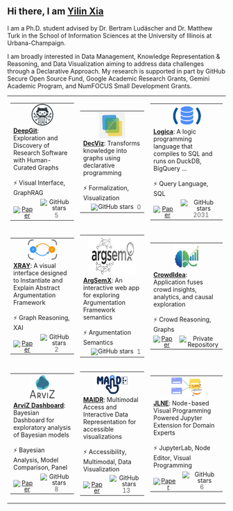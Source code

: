 ## Hi there, I am [Yilin Xia](https://yilinxia.com/)

I am a Ph.D. student advised by Dr. Bertram Ludäscher and Dr. Matthew Turk in the School of Information Sciences at the University of Illinois at Urbana-Champaign.

I am broadly interested in Data Management, Knowledge Representation & Reasoning, and Data Visualization aiming to address data challenges through a Declarative Approach. My research is supported in part by GitHub Secure Open Source Fund, Google Academic Research Grants, Gemini Academic Program, and NumFOCUS Small Development Grants.

<table>
  <tr height="300px">
    <!-- Card 1: DeepGit -->
    <td>
      <table>
        <tr>
          <td width="250px" height="110px" valign="top" colspan="4">
            <div align="center">
              <a href="https://github.com/data-exp-lab/deepgit">
                <img src="assets/project_deepgit.png" width="50" height="50"><br>
              </a>
            </div>
            <a href="https://github.com/data-exp-lab/deepgit"><strong>DeepGit</strong></a>: Exploration and Discovery of Research Software with Human-Curated Graphs
            <br><br>⚡ Visual Interface, GraphRAG
          </td>
        </tr>
        <tr>
          <td align="center" style="line-height: 1; vertical-align: bottom;">
            <a href="https://openreview.net/pdf?id=35iRjCwXLu">
              <img src="https://cdn.jsdelivr.net/gh/Readme-Workflows/Readme-Icons@main/icons/octicons/Wiki.svg" width="15px" alt="Paper" style="vertical-align: sub;">
            </a>
          </td>
          <td align="center" style="line-height: 1; vertical-align: bottom;">
            <img src="https://cdn.jsdelivr.net/gh/Readme-Workflows/Readme-Icons@main/icons/octicons/StarredRepositoryYellow.svg" width="15px" alt="GitHub stars" style="vertical-align: sub;"> <span style="font-size: 14px; color: #666; margin-left: 4px; vertical-align: sub;">5</span>
          </td>
        </tr>
      </table>
    </td>
    <!-- Card 2: DecViz -->
    <td>
      <table>
        <tr>
          <td width="250px" height="110px" valign="top" colspan="4">
            <div align="center">
              <a href="https://github.com/yilinxia/DecViz">
                <img src="assets/project_decviz.png" width="60" height="60"><br>
              </a>
            </div>
            <a href="https://github.com/yilinxia/DecViz"><strong>DecViz</strong></a>: Transforms knowledge into graphs using declarative programming
            <br><br>⚡ Formalization, Visualization
          </td>
        </tr>
        <tr>
          <td align="center" style="line-height: 1; vertical-align: bottom;">
          </td>
          <td align="center" style="line-height: 1; vertical-align: bottom;">
            <img src="https://cdn.jsdelivr.net/gh/Readme-Workflows/Readme-Icons@main/icons/octicons/StarredRepositoryYellow.svg" width="15px" alt="GitHub stars" style="vertical-align: middle;"> <span style="font-size: 14px; color: #666; margin-left: 4px; vertical-align: middle;">0</span>
          </td>
        </tr>
      </table>
    </td>
    <!-- Card 3: Logica -->
    <td>
      <table>
        <tr>
          <td width="250px" height="110px" valign="top" colspan="4">
            <div align="center">
              <a href="https://github.com/evgskv/logica">
                <img src="assets/project_logica.png" width="70" height="50"><br>
              </a>
            </div>
            <a href="https://github.com/evgskv/logica"><strong>Logica</strong></a>: A logic programming language that compiles to SQL and runs on DuckDB, BigQuery ...
            <br><br>⚡ Query Language, SQL
          </td>
        </tr>
        <tr>
          <td align="center" style="line-height: 1; vertical-align: bottom;">
            <a href="https://openproceedings.org/2024/conf/edbt/paper-253.pdf">
              <img src="https://cdn.jsdelivr.net/gh/Readme-Workflows/Readme-Icons@main/icons/octicons/Wiki.svg" width="15px" alt="Paper" style="vertical-align: sub;">
            </a>
          </td>
          <td align="center" style="line-height: 1; vertical-align: bottom;">
            <img src="https://cdn.jsdelivr.net/gh/Readme-Workflows/Readme-Icons@main/icons/octicons/StarredRepositoryYellow.svg" width="15px" alt="GitHub stars" style="vertical-align: middle;"> <span style="font-size: 14px; color: #666; margin-left: 4px; vertical-align: middle;">2031</span>
          </td>
        </tr>
      </table>
    </td>
  </tr>
  <tr height="300px">
    <!-- Card 4: XRAY -->
    <td>
      <table>
        <tr>
          <td width="250px" height="110px" valign="top" colspan="4">
            <div align="center">
              <a href="https://github.com/idaks/xray">
                <img src="assets/project_xray.png" width="70" height="50"><br>
              </a>
            </div>
            <a href="https://github.com/idaks/xray"><strong>XRAY</strong></a>: A visual interface designed to Instantiate and Explain Abstract Argumentation Framework
            <br><br>⚡ Graph Reasoning, XAI
          </td>
        </tr>
        <tr>
          <td align="center" style="line-height: 1; vertical-align: bottom;">
            <a href="https://xray-n7sd5.ondigitalocean.app/assets/cr-xray.pdf">
              <img src="https://cdn.jsdelivr.net/gh/Readme-Workflows/Readme-Icons@main/icons/octicons/Wiki.svg" width="15px" alt="Paper" style="vertical-align: sub;">
            </a>
          </td>
          <td align="center" style="line-height: 1; vertical-align: bottom;">
            <img src="https://cdn.jsdelivr.net/gh/Readme-Workflows/Readme-Icons@main/icons/octicons/StarredRepositoryYellow.svg" width="15px" alt="GitHub stars" style="vertical-align: middle;"> <span style="font-size: 14px; color: #666; margin-left: 4px; vertical-align: middle;">2</span>
          </td>
        </tr>
      </table>
    </td>
    <!-- Card 5: ArgSemX -->
    <td>
      <table>
        <tr>
          <td width="250px" height="110px" valign="top" colspan="4">
            <div align="center">
              <a href="https://github.com/xai-ca/argsemx">
                <img src="assets/project_argsemx.png" width="110" height="90"><br>
              </a>
            </div>
            <a href="https://github.com/xai-ca/argsemx"><strong>ArgSemX</strong></a>: An interactive web app for exploring Argumentation Framework semantics
            <br><br>⚡ Argumentation Semantics
          </td>
        </tr>
        <tr>
          <td align="center" style="line-height: 1; vertical-align: bottom;">
          </td>
          <td align="center" style="line-height: 1; vertical-align: bottom;">
            <img src="https://cdn.jsdelivr.net/gh/Readme-Workflows/Readme-Icons@main/icons/octicons/StarredRepositoryYellow.svg" width="15px" alt="GitHub stars" style="vertical-align: middle;"> <span style="font-size: 14px; color: #666; margin-left: 4px; vertical-align: middle;">1</span>
          </td>
        </tr>
      </table>
    </td>
    <!-- Card 6: CrowdIdea -->
    <td>
      <table>
        <tr>
          <td width="250px" height="110px" valign="top" colspan="4">
            <div align="center">
              <a href="https://crowdidea-8dcsa.ondigitalocean.app/">
                <img src="assets/project_crowdidea.png" width="60" height="60"><br>
              </a>
            </div>
            <a href="https://github.com/arviz-devs/arviz_dashboard"><strong>CrowdIdea</strong></a>: Application fuses crowd insights, analytics, and causal exploration
            <br><br>⚡ Crowd Reasoning, Graphs
          </td>
        </tr>
        <tr>
          <td align="center" style="line-height: 1; vertical-align: bottom;">
            <a href="https://dl.acm.org/doi/full/10.1145/3544548.3581021">
              <img src="https://cdn.jsdelivr.net/gh/Readme-Workflows/Readme-Icons@main/icons/octicons/Wiki.svg" width="15px" alt="Paper" style="vertical-align: sub;">
            </a>
          </td>
          <td align="center" style="line-height: 1; vertical-align: bottom;">
            <img src="https://cdn.jsdelivr.net/gh/Readme-Workflows/Readme-Icons@main/icons/octicons/RequestedChanges.svg" width="20px" alt="Private Repository" style="vertical-align: sub;">
          </td>
        </tr>
      </table>
    </td>
  </tr>

  
  <tr height="300px">
  <!-- Card 7: ArviZ Dashboard -->
    <td>
      <table>
        <tr>
          <td width="250px" height="110px" valign="top" colspan="4">
            <div align="center">
              <a href="https://github.com/arviz-devs/arviz_dashboard">
                <img src="assets/project_arviz.png" width="60" height="60"><br>
              </a>
            </div>
            <a href="https://github.com/arviz-devs/arviz_dashboard"><strong>ArviZ Dashboard</strong></a>: Bayesian Dashboard for exploratory analysis of Bayesian models
            <br><br>⚡ Bayesian Analysis, Model Comparison, Panel
          </td>
        </tr>
        <tr>
          <td align="center" style="line-height: 1; vertical-align: bottom;">
            <a href="">
              <img src="https://cdn.jsdelivr.net/gh/Readme-Workflows/Readme-Icons@main/icons/octicons/Wiki.svg" width="15px" alt="Paper" style="vertical-align: sub;">
            </a>
          </td>
          <td align="center" style="line-height: 1; vertical-align: bottom;">
            <img src="https://cdn.jsdelivr.net/gh/Readme-Workflows/Readme-Icons@main/icons/octicons/StarredRepositoryYellow.svg" width="15px" alt="GitHub stars" style="vertical-align: middle;"> <span style="font-size: 14px; color: #666; margin-left: 4px; vertical-align: middle;">8</span>
          </td>
        </tr>
      </table>
    </td>
    <!-- Card 8: MAIDR -->
    <td>
      <table>
        <tr>
          <td width="250px" height="110px" valign="top" colspan="4">
            <div align="center">
              <a href="https://github.com/xability/maidr">
                <img src="assets/project_maidr.jpg" width="80" height="50"><br>
              </a>
            </div>
            <a href="https://github.com/xability/maidr"><strong>MAIDR</strong></a>: Multimodal Access and Interactive Data Representation for accessible visualizations
            <br><br>⚡ Accessibility, Multimodal, Data Visualization
          </td>
        </tr>
        <tr>
          <td align="center" style="line-height: 1; vertical-align: bottom;">
            <a href="https://dl.acm.org/doi/full/10.1145/3613904.3642730">
              <img src="https://cdn.jsdelivr.net/gh/Readme-Workflows/Readme-Icons@main/icons/octicons/Wiki.svg" width="15px" alt="Paper" style="vertical-align: sub;">
            </a>
          </td>
          <td align="center" style="line-height: 1; vertical-align: bottom;">
            <img src="https://cdn.jsdelivr.net/gh/Readme-Workflows/Readme-Icons@main/icons/octicons/StarredRepositoryYellow.svg" width="15px" alt="GitHub stars" style="vertical-align: middle;"> <span style="font-size: 14px; color: #666; margin-left: 4px; vertical-align: middle;">13</span>
          </td>
        </tr>
      </table>
    </td>
    <!-- Card 9: Jupyterlab NodeEditor -->
    <td>
      <table>
        <tr>
          <td width="250px" height="110px" valign="top" colspan="4">
            <div align="center">
              <a href="https://github.com/cropsinsilico/jupyterlab_nodeeditor">
                <img src="assets/project_jlne.png" width="80" height="50"><br>
              </a>
            </div>
            <a href="https://github.com/cropsinsilico/jupyterlab_nodeeditor"><strong>JLNE</strong></a>: Node-based Visual Programming Powered Jupyter Extension for Domain Experts
            <br><br>⚡ JupyterLab, Node Editor, Visual Programming
          </td>
        </tr>
        <tr>
          <td align="center" style="line-height: 1; vertical-align: bottom;">
            <a href="">
              <img src="https://cdn.jsdelivr.net/gh/Readme-Workflows/Readme-Icons@main/icons/octicons/Wiki.svg" width="15px" alt="Paper" style="vertical-align: sub;">
            </a>
          </td>
          <td align="center" style="line-height: 1; vertical-align: bottom;">
            <img src="https://cdn.jsdelivr.net/gh/Readme-Workflows/Readme-Icons@main/icons/octicons/StarredRepositoryYellow.svg" width="15px" alt="GitHub stars" style="vertical-align: middle;"> <span style="font-size: 14px; color: #666; margin-left: 4px; vertical-align: middle;">6</span>
          </td>
        </tr>
      </table>
    </td>
    
  </tr>
</table>
